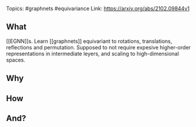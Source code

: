 Topics: #graphnets #equivariance
Link: https://arxiv.org/abs/2102.09844v1


## What

[[EGNN]]s. Learn [[graphnets]] equivariant to rotations, translations, reflections and permutation. Supposed to not require expesive higher-order representations in intermediate leyers, and scaling to high-dimensional spaces.

## Why

## How

## And?